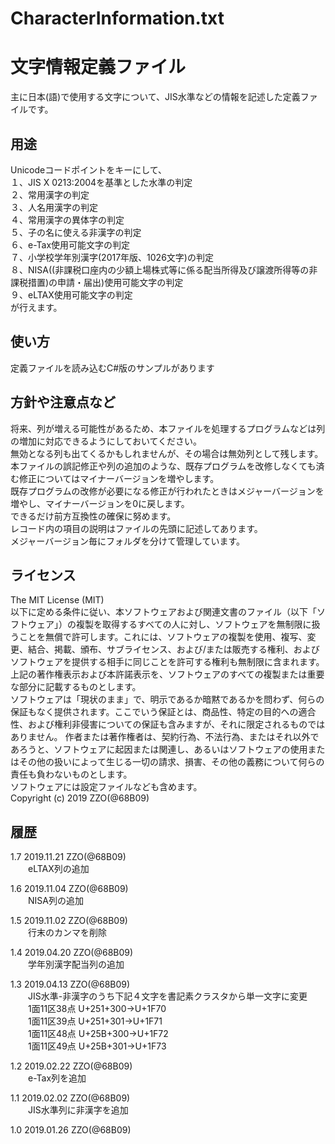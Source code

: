 # CharacterInformation.txt  
文字情報定義ファイル
======================
主に日本(語)で使用する文字について、JIS水準などの情報を記述した定義ファイルです。  

用途
------
Unicodeコードポイントをキーにして、  
１、JIS X 0213:2004を基準とした水準の判定  
２、常用漢字の判定  
３、人名用漢字の判定  
４、常用漢字の異体字の判定  
５、子の名に使える非漢字の判定  
６、e-Tax使用可能文字の判定  
７、小学校学年別漢字(2017年版、1026文字)の判定  
８、NISA((非課税口座内の少額上場株式等に係る配当所得及び譲渡所得等の非課税措置)の申請・届出)使用可能文字の判定  
９、eLTAX使用可能文字の判定  
が行えます。  

使い方
------
定義ファイルを読み込むC#版のサンプルがあります  

方針や注意点など
------
将来、列が増える可能性があるため、本ファイルを処理するプログラムなどは列の増加に対応できるようにしておいてください。  
無効となる列も出てくるかもしれませんが、その場合は無効列として残します。  
本ファイルの誤記修正や列の追加のような、既存プログラムを改修しなくても済む修正についてはマイナーバージョンを増やします。  
既存プログラムの改修が必要になる修正が行われたときはメジャーバージョンを増やし、マイナーバージョンを0に戻します。  
できるだけ前方互換性の確保に努めます。  
レコード内の項目の説明はファイルの先頭に記述してあります。  
メジャーバージョン毎にフォルダを分けて管理しています。  

ライセンス
------
The MIT License (MIT)  
以下に定める条件に従い、本ソフトウェアおよび関連文書のファイル（以下「ソフトウェア」）の複製を取得するすべての人に対し、ソフトウェアを無制限に扱うことを無償で許可します。これには、ソフトウェアの複製を使用、複写、変更、結合、掲載、頒布、サブライセンス、および/または販売する権利、およびソフトウェアを提供する相手に同じことを許可する権利も無制限に含まれます。  
上記の著作権表示および本許諾表示を、ソフトウェアのすべての複製または重要な部分に記載するものとします。  
ソフトウェアは「現状のまま」で、明示であるか暗黙であるかを問わず、何らの保証もなく提供されます。ここでいう保証とは、商品性、特定の目的への適合性、および権利非侵害についての保証も含みますが、それに限定されるものではありません。 作者または著作権者は、契約行為、不法行為、またはそれ以外であろうと、ソフトウェアに起因または関連し、あるいはソフトウェアの使用またはその他の扱いによって生じる一切の請求、損害、その他の義務について何らの責任も負わないものとします。  
ソフトウェアには設定ファイルなども含めます。  
Copyright (c) 2019 ZZO(@68B09)  

履歴
-----
1.7 2019.11.21 ZZO(@68B09)  
　　eLTAX列の追加  
  
1.6 2019.11.04 ZZO(@68B09)  
　　NISA列の追加  
  
1.5 2019.11.02 ZZO(@68B09)  
　　行末のカンマを削除  
  
1.4 2019.04.20 ZZO(@68B09)  
　　学年別漢字配当列の追加  
  
1.3	2019.04.13 ZZO(@68B09)  
　　JIS水準-非漢字のうち下記４文字を書記素クラスタから単一文字に変更  
　　1面11区38点 U+251+300→U+1F70  
　　1面11区39点 U+251+301→U+1F71  
　　1面11区48点 U+25B+300→U+1F72  
　　1面11区49点 U+25B+301→U+1F73  
  
1.2	2019.02.22 ZZO(@68B09)  
　　e-Tax列を追加  
  
1.1	2019.02.02 ZZO(@68B09)  
　　JIS水準列に非漢字を追加  
  
1.0 2019.01.26 ZZO(@68B09)  
